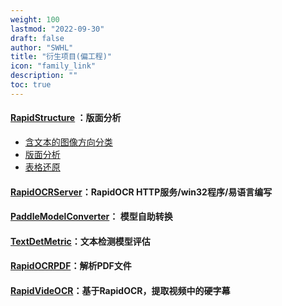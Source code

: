 ```yaml
---
weight: 100
lastmod: "2022-09-30"
draft: false
author: "SWHL"
title: "衍生项目(偏工程)"
icon: "family_link"
description: ""
toc: true
---
```


#### [RapidStructure](https://github.com/RapidAI/RapidStructure) ：版面分析
  - [含文本的图像方向分类](https://github.com/RapidAI/RapidStructure/blob/main/docs/README_Orientation.md)
  - [版面分析](https://github.com/RapidAI/RapidStructure/blob/main/docs/README_Layout.md)
  - [表格还原](https://github.com/RapidAI/RapidStructure/blob/main/docs/README_Table.md)

#### [RapidOCRServer](https://github.com/Physton/RapidOCRServer)：RapidOCR HTTP服务/win32程序/易语言编写
#### [PaddleModelConverter](https://github.com/RapidAI/PaddleOCRModelConverter)： 模型自助转换
#### [TextDetMetric](https://github.com/SWHL/TextDetMetric)：文本检测模型评估
#### [RapidOCRPDF](https://github.com/RapidAI/RapidOCRPDF)：解析PDF文件
#### [RapidVideOCR](https://github.com/SWHL/RapidVideOCR)：基于RapidOCR，提取视频中的硬字幕